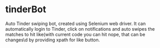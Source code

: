 # tinderBot
Auto Tinder swiping bot, created using Selenium web driver. It can automatically login to Tinder, click on notifications and auto swipes the matches to hit like(with current code you can hit nope, that can be changes\d by providing xpath for like button. 
